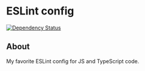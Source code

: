 ESLint config
=============

[![Dependency Status](https://img.shields.io/david/oskarwrobel/eslint-config.svg)](https://david-dm.org/oskarwrobel/eslint-config)

## About

My favorite ESLint config for JS and TypeScript code.

